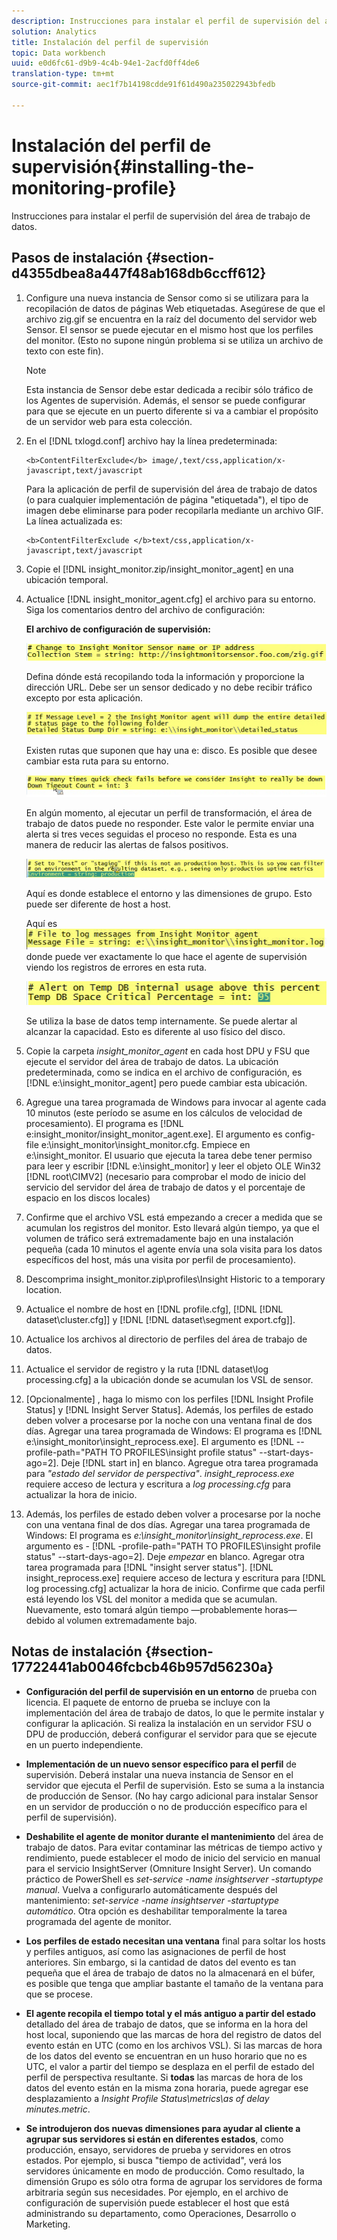 ```yaml
---
description: Instrucciones para instalar el perfil de supervisión del área de trabajo de datos.
solution: Analytics
title: Instalación del perfil de supervisión
topic: Data workbench
uuid: e0d6fc61-d9b9-4c4b-94e1-2acfd0ff4de6
translation-type: tm+mt
source-git-commit: aec1f7b14198cdde91f61d490a235022943bfedb

---
```



# Instalación del perfil de supervisión{#installing-the-monitoring-profile}

Instrucciones para instalar el perfil de supervisión del área de trabajo de datos.

## Pasos de instalación {#section-d4355dbea8a447f48ab168db6ccff612}

1. Configure una nueva instancia de Sensor como si se utilizara para la recopilación de datos de páginas Web etiquetadas. Asegúrese de que el archivo zig.gif se encuentra en la raíz del documento del servidor web Sensor. El sensor se puede ejecutar en el mismo host que los perfiles del monitor. (Esto no supone ningún problema si se utiliza un archivo de texto con este fin).

   >[!NOTE]
   >
   >Esta instancia de Sensor debe estar dedicada a recibir sólo tráfico de los Agentes de supervisión. Además, el sensor se puede configurar para que se ejecute en un puerto diferente si va a cambiar el propósito de un servidor web para esta colección.

1. En el [!DNL txlogd.conf] archivo hay la línea predeterminada:

   ```
   <b>ContentFilterExclude</b> image/,text/css,application/x-javascript,text/javascript
   ```

   Para la aplicación de perfil de supervisión del área de trabajo de datos (o para cualquier implementación de página &quot;etiquetada&quot;), el tipo de imagen debe eliminarse para poder recopilarla mediante un archivo GIF. La línea actualizada es:

   ```
   <b>ContentFilterExclude </b>text/css,application/x-javascript,text/javascript
   ```

1. Copie el [!DNL insight_monitor.zip/insight_monitor_agent] en una ubicación temporal.
1. Actualice [!DNL insight_monitor_agent.cfg] el archivo para su entorno. Siga los comentarios dentro del archivo de configuración:

   **El archivo de configuración de supervisión:**

   ![](assets/monitor_agent_cfg_sensor.png)

   Defina dónde está recopilando toda la información y proporcione la dirección URL. Debe ser un sensor dedicado y no debe recibir tráfico excepto por esta aplicación.

   ![](assets/monitor_agent_cfg_dump.png)

   Existen rutas que suponen que hay una e: disco. Es posible que desee cambiar esta ruta para su entorno.

   ![](assets/monitor_agent_cfg_quickcheck.png)

   En algún momento, al ejecutar un perfil de transformación, el área de trabajo de datos puede no responder. Este valor le permite enviar una alerta si tres veces seguidas el proceso no responde. Esta es una manera de reducir las alertas de falsos positivos.

   ![](assets/monitor_agent_cfg_groups.png)

   Aquí es donde establece el entorno y las dimensiones de grupo. Esto puede ser diferente de host a host.

   Aquí es ![](assets/monitor_agent_cfg_debug.png)donde puede ver exactamente lo que hace el agente de supervisión viendo los registros de errores en esta ruta.

   ![](assets/monitor_agent_cfg_tempdb.png)

   Se utiliza la base de datos temp internamente. Se puede alertar al alcanzar la capacidad. Esto es diferente al uso físico del disco.

1. Copie la carpeta *insight_monitor_agent* en cada host DPU y FSU que ejecute el servidor del área de trabajo de datos. La ubicación predeterminada, como se indica en el archivo de configuración, es [!DNL e:\insight_monitor_agent] pero puede cambiar esta ubicación.

1. Agregue una tarea programada de Windows para invocar al agente cada 10 minutos (este período se asume en los cálculos de velocidad de procesamiento). El programa es [!DNL e:insight_monitor/insight_monitor_agent.exe]. El argumento es config-file e:\insight_monitor\insight_monitor.cfg. Empiece en e:\insight_monitor. El usuario que ejecuta la tarea debe tener permiso para leer y escribir [!DNL e:\insight_monitor] y leer el objeto OLE Win32 [!DNL root\CIMV2] (necesario para comprobar el modo de inicio del servicio del servidor del área de trabajo de datos y el porcentaje de espacio en los discos locales)

1. Confirme que el archivo VSL está empezando a crecer a medida que se acumulan los registros del monitor. Esto llevará algún tiempo, ya que el volumen de tráfico será extremadamente bajo en una instalación pequeña (cada 10 minutos el agente envía una sola visita para los datos específicos del host, más una visita por perfil de procesamiento).
1. Descomprima insight_monitor.zip\profiles\Insight Historic to a temporary location.
1. Actualice el nombre de host en [!DNL profile.cfg], [!DNL [!DNL dataset\cluster.cfg]] y [!DNL [!DNL dataset\segment export.cfg]].

1. Actualice los archivos al directorio de perfiles del área de trabajo de datos.
1. Actualice el servidor de registro y la ruta [!DNL dataset\log processing.cfg] a la ubicación donde se acumulan los VSL de sensor.
1. [Opcionalmente] , haga lo mismo con los perfiles [!DNL Insight Profile Status] y [!DNL Insight Server Status]. Además, los perfiles de estado deben volver a procesarse por la noche con una ventana final de dos días. Agregar una tarea programada de Windows: El programa es [!DNL e:\insight_monitor\insight_reprocess.exe]. El argumento es [!DNL --profile-path="PATH TO PROFILES\insight profile status" --start-days-ago=2]. Deje [!DNL start in] en blanco. Agregue otra tarea programada para *&quot;estado del servidor de perspectiva&quot;*. *insight_reprocess.exe* requiere acceso de lectura y escritura a *log processing.cfg* para actualizar la hora de inicio.

1. Además, los perfiles de estado deben volver a procesarse por la noche con una ventana final de dos días. Agregar una tarea programada de Windows: El programa es *e:\insight_monitor\insight_reprocess.exe*. El argumento es - [!DNL -profile-path="PATH TO PROFILES\insight profile status" --start-days-ago=2]. Deje *empezar* en blanco. Agregar otra tarea programada para [!DNL "insight server status"]. [!DNL insight_reprocess.exe] requiere acceso de lectura y escritura para [!DNL log processing.cfg] actualizar la hora de inicio. Confirme que cada perfil está leyendo los VSL del monitor a medida que se acumulan. Nuevamente, esto tomará algún tiempo —probablemente horas— debido al volumen extremadamente bajo.

## Notas de instalación {#section-17722441ab0046fcbcb46b957d56230a}

* **Configuración del perfil de supervisión en un entorno** de prueba con licencia. El paquete de entorno de prueba se incluye con la implementación del área de trabajo de datos, lo que le permite instalar y configurar la aplicación. Si realiza la instalación en un servidor FSU o DPU de producción, deberá configurar el servidor para que se ejecute en un puerto independiente.
* **Implementación de un nuevo sensor específico para el perfil** de supervisión. Deberá instalar una nueva instancia de Sensor en el servidor que ejecuta el Perfil de supervisión. Esto se suma a la instancia de producción de Sensor. (No hay cargo adicional para instalar Sensor en un servidor de producción o no de producción específico para el perfil de supervisión).
* **Deshabilite el agente de monitor durante el mantenimiento** del área de trabajo de datos. Para evitar contaminar las métricas de tiempo activo y rendimiento, puede establecer el modo de inicio del servicio en manual para el servicio InsightServer (Omniture Insight Server). Un comando práctico de PowerShell es *set-service -name insightserver -startuptype manual*. Vuelva a configurarlo automáticamente después del mantenimiento: *set-service -name insightserver -startuptype automático*. Otra opción es deshabilitar temporalmente la tarea programada del agente de monitor.
* **Los perfiles de estado necesitan una ventana** final para soltar los hosts y perfiles antiguos, así como las asignaciones de perfil de host anteriores. Sin embargo, si la cantidad de datos del evento es tan pequeña que el área de trabajo de datos no la almacenará en el búfer, es posible que tenga que ampliar bastante el tamaño de la ventana para que se procese.
* **El agente recopila el tiempo total y el más antiguo a partir del estado** detallado del área de trabajo de datos, que se informa en la hora del host local, suponiendo que las marcas de hora del registro de datos del evento están en UTC (como en los archivos VSL). Si las marcas de hora de los datos del evento se encuentran en un huso horario que no es UTC, el valor a partir del tiempo se desplaza en el perfil de estado del perfil de perspectiva resultante. Si **todas** las marcas de hora de los datos del evento están en la misma zona horaria, puede agregar ese desplazamiento a *Insight Profile Status\metrics\as of delay minutes.metric*.

* **Se introdujeron dos nuevas dimensiones para ayudar al cliente a agrupar sus servidores si están en diferentes estados**, como producción, ensayo, servidores de prueba y servidores en otros estados. Por ejemplo, si busca &quot;tiempo de actividad&quot;, verá los servidores únicamente en modo de producción. Como resultado, la dimensión Grupo es sólo otra forma de agrupar los servidores de forma arbitraria según sus necesidades. Por ejemplo, en el archivo de configuración de supervisión puede establecer el host que está administrando su departamento, como Operaciones, Desarrollo o Marketing.

